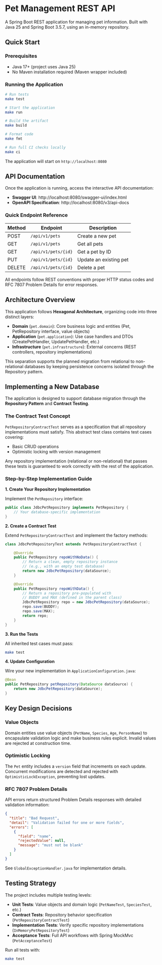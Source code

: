 # Pet Management REST API

A Spring Boot REST application for managing pet information. 
Built with Java 25 and Spring Boot 3.5.7, using an in-memory repository.

## Quick Start

### Prerequisites
- Java 17+ (project uses Java 25)
- No Maven installation required (Maven wrapper included)

### Running the Application

```bash
# Run tests
make test

# Start the application
make run

# Build the artifact
make build

# Format code
make fmt

# Run full CI checks locally
make ci
```

The application will start on `http://localhost:8080`

## API Documentation

Once the application is running, access the interactive API documentation:

- **Swagger UI**: http://localhost:8080/swagger-ui/index.html
- **OpenAPI Specification**: http://localhost:8080/v3/api-docs

### Quick Endpoint Reference

| Method | Endpoint | Description |
|--------|----------|-------------|
| POST | `/api/v1/pets` | Create a new pet |
| GET | `/api/v1/pets` | Get all pets |
| GET | `/api/v1/pets/{id}` | Get a pet by ID |
| PUT | `/api/v1/pets/{id}` | Update an existing pet |
| DELETE | `/api/v1/pets/{id}` | Delete a pet |

All endpoints follow REST conventions with proper HTTP status codes and RFC 7807 Problem Details for error responses.

## Architecture Overview

This application follows **Hexagonal Architecture**, organizing code into three distinct layers:

- **Domain** (`pet.domain`): Core business logic and entities (Pet, PetRepository interface, value objects)
- **Application** (`pet.application`): Use case handlers and DTOs (CreatePetHandler, UpdatePetHandler, etc.)
- **Infrastructure** (`pet.infrastructure`): External concerns (REST controllers, repository implementations)

This separation supports the planned migration from relational to non-relational databases by keeping persistence concerns isolated through the Repository pattern.

## Implementing a New Database

The application is designed to support database migration through the **Repository Pattern** and **Contract Testing**.

### The Contract Test Concept

`PetRepositoryContractTest` serves as a specification that all repository implementations must satisfy. This abstract test class contains test cases covering:

- Basic CRUD operations
- Optimistic locking with version management

Any repository implementation (relational or non-relational) that passes these tests is guaranteed to work correctly with the rest of the application.

### Step-by-Step Implementation Guide

**1. Create Your Repository Implementation**

Implement the `PetRepository` interface:

```java
public class JdbcPetRepository implements PetRepository {
    // Your database-specific implementation
}
```

**2. Create a Contract Test**

Extend `PetRepositoryContractTest` and implement the factory methods:

```java
class JdbcPetRepositoryTest extends PetRepositoryContractTest {

    @Override
    public PetRepository repoWithNoData() {
        // Return a clean, empty repository instance
        // (e.g., with an empty test database)
        return new JdbcPetRepository(dataSource);
    }

    @Override
    public PetRepository repoWithData() {
        // Return a repository pre-populated with
        // BUDDY and MAX (defined in the parent class)
        JdbcPetRepository repo = new JdbcPetRepository(dataSource);
        repo.save(BUDDY);
        repo.save(MAX);
        return repo;
    }
}
```

**3. Run the Tests**

All inherited test cases must pass:

```bash
make test
```

**4. Update Configuration**

Wire your new implementation in `ApplicationConfiguration.java`:

```java
@Bean
public PetRepository petRepository(DataSource dataSource) {
    return new JdbcPetRepository(dataSource);
}
```
## Key Design Decisions

### Value Objects
Domain entities use value objects (`PetName`, `Species`, `Age`, `PersonName`) to encapsulate validation logic and make business rules explicit. Invalid values are rejected at construction time.

### Optimistic Locking
The `Pet` entity includes a `version` field that increments on each update. Concurrent modifications are detected and rejected with `OptimisticLockException`, preventing lost updates.

### RFC 7807 Problem Details
API errors return structured Problem Details responses with detailed validation information:

```json
{
  "title": "Bad Request",
  "detail": "Validation failed for one or more fields",
  "errors": [
    {
      "field": "name",
      "rejectedValue": null,
      "message": "must not be blank"
    }
  ]
}
```

See `GlobalExceptionHandler.java` for implementation details.

## Testing Strategy

The project includes multiple testing levels:

- **Unit Tests**: Value objects and domain logic (`PetNameTest`, `SpeciesTest`, etc.)
- **Contract Tests**: Repository behavior specification (`PetRepositoryContractTest`)
- **Implementation Tests**: Verify specific repository implementations (`InMemoryPetRepositoryTest`)
- **Acceptance Tests**: Full API workflows with Spring MockMvc (`PetAcceptanceTest`)

Run all tests with:
```bash
make test
```